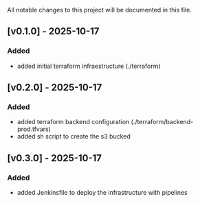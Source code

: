 All notable changes to this project will be documented in this file.

## [v0.1.0] - 2025-10-17
### Added
- added initial terraform infraestructure (./terraform)

## [v0.2.0] - 2025-10-17
### Added
- added terraform backend configuration (./terraform/backend-prod.tfvars)
- added sh script to create the s3 bucked

## [v0.3.0] - 2025-10-17
### Added
- added Jenkinsfile to deploy the infrastructure with pipelines 